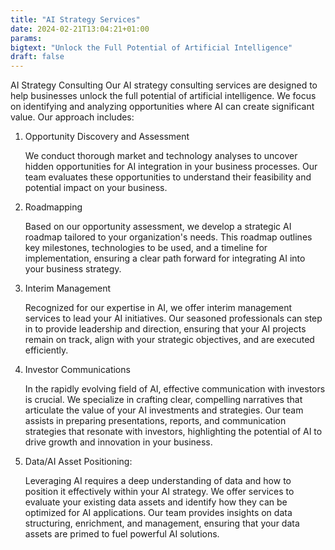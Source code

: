 ```yaml
---
title: "AI Strategy Services"
date: 2024-02-21T13:04:21+01:00
params:
bigtext: "Unlock the Full Potential of Artificial Intelligence"
draft: false
---
```

AI Strategy Consulting
Our AI strategy consulting services are designed to help businesses unlock the full potential of artificial intelligence. We focus on identifying and analyzing opportunities where AI can create significant value. <!--more--> Our approach includes:

1. Opportunity Discovery and Assessment 

    We conduct thorough market and technology analyses to uncover hidden opportunities for AI integration in your business processes. Our team evaluates these opportunities to understand their feasibility and potential impact on your business.

2. Roadmapping 

    Based on our opportunity assessment, we develop a strategic AI roadmap tailored to your organization's needs. This roadmap outlines key milestones, technologies to be used, and a timeline for implementation, ensuring a clear path forward for integrating AI into your business strategy.

3. Interim Management

    Recognized for our expertise in AI, we offer interim management services to lead your AI initiatives. Our seasoned professionals can step in to provide leadership and direction, ensuring that your AI projects remain on track, align with your strategic objectives, and are executed efficiently.

4. Investor Communications

    In the rapidly evolving field of AI, effective communication with investors is crucial. We specialize in crafting clear, compelling narratives that articulate the value of your AI investments and strategies. Our team assists in preparing presentations, reports, and communication strategies that resonate with investors, highlighting the potential of AI to drive growth and innovation in your business.

5. Data/AI Asset Positioning:

    Leveraging AI requires a deep understanding of data and how to position it effectively within your AI strategy. We offer services to evaluate your existing data assets and identify how they can be optimized for AI applications. Our team provides insights on data structuring, enrichment, and management, ensuring that your data assets are primed to fuel powerful AI solutions.